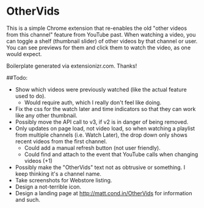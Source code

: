 # OtherVids

This is a simple Chrome extension that re-enables the old "other videos from this channel" feature from YouTube past.
When watching a video, you can toggle a shelf (thumbnail slider) of other videos by that channel or user. You can see previews for them and click them to watch the video, as one would expect.

Boilerplate generated via extensionizr.com. Thanks!

##Todo:
- Show which videos were previously watched (like the actual feature used to do).
    - Would require auth, which I really don't feel like doing.
- Fix the css for the watch later and time indicators so that they can work like any other thumbnail.
- Possibly move the API call to v3, if v2 is in danger of being removed.
- Only updates on page load, not video load, so when watching a playlist from multiple channels (i.e. Watch Later), the drop down only shows recent videos from the first channel.
    - Could add a manual refresh button (not user friendly).
    - Could find and attach to the event that YouTube calls when changing videos (+1)
- Possibly make the "OtherVids" text not as obtrusive or something. I keep thinking it's a channel name.
- Take screenshots for Webstore listing.
- Design a not-terrible icon.
- Design a landing page at http://matt.cond.in/OtherVids for information and such.